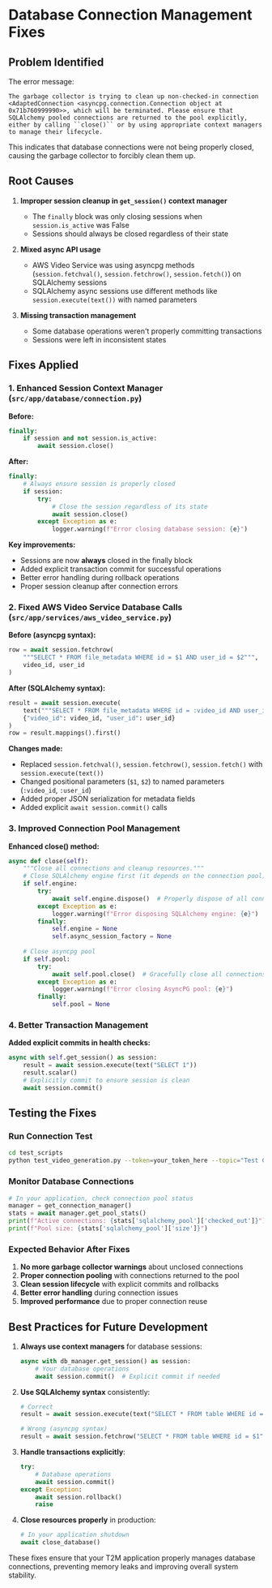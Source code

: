 # Database Connection Management Fixes

## Problem Identified

The error message:
```
The garbage collector is trying to clean up non-checked-in connection <AdaptedConnection <asyncpg.connection.Connection object at 0x71b760999990>>, which will be terminated. Please ensure that SQLAlchemy pooled connections are returned to the pool explicitly, either by calling ``close()`` or by using appropriate context managers to manage their lifecycle.
```

This indicates that database connections were not being properly closed, causing the garbage collector to forcibly clean them up.

## Root Causes

1. **Improper session cleanup in `get_session()` context manager**
   - The `finally` block was only closing sessions when `session.is_active` was False
   - Sessions should always be closed regardless of their state

2. **Mixed async API usage**
   - AWS Video Service was using asyncpg methods (`session.fetchval()`, `session.fetchrow()`, `session.fetch()`) on SQLAlchemy sessions
   - SQLAlchemy async sessions use different methods like `session.execute(text())` with named parameters

3. **Missing transaction management**
   - Some database operations weren't properly committing transactions
   - Sessions were left in inconsistent states

## Fixes Applied

### 1. Enhanced Session Context Manager (`src/app/database/connection.py`)

**Before:**
```python
finally:
    if session and not session.is_active:
        await session.close()
```

**After:**
```python
finally:
    # Always ensure session is properly closed
    if session:
        try:
            # Close the session regardless of its state
            await session.close()
        except Exception as e:
            logger.warning(f"Error closing database session: {e}")
```

**Key improvements:**
- Sessions are now **always** closed in the finally block
- Added explicit transaction commit for successful operations
- Better error handling during rollback operations
- Proper session cleanup after connection errors

### 2. Fixed AWS Video Service Database Calls (`src/app/services/aws_video_service.py`)

**Before (asyncpg syntax):**
```python
row = await session.fetchrow(
    """SELECT * FROM file_metadata WHERE id = $1 AND user_id = $2""",
    video_id, user_id
)
```

**After (SQLAlchemy syntax):**
```python
result = await session.execute(
    text("""SELECT * FROM file_metadata WHERE id = :video_id AND user_id = :user_id"""),
    {"video_id": video_id, "user_id": user_id}
)
row = result.mappings().first()
```

**Changes made:**
- Replaced `session.fetchval()`, `session.fetchrow()`, `session.fetch()` with `session.execute(text())`
- Changed positional parameters (`$1`, `$2`) to named parameters (`:video_id`, `:user_id`)
- Added proper JSON serialization for metadata fields
- Added explicit `await session.commit()` calls

### 3. Improved Connection Pool Management

**Enhanced close() method:**
```python
async def close(self):
    """Close all connections and cleanup resources."""
    # Close SQLAlchemy engine first (it depends on the connection pool)
    if self.engine:
        try:
            await self.engine.dispose()  # Properly dispose of all connections
        except Exception as e:
            logger.warning(f"Error disposing SQLAlchemy engine: {e}")
        finally:
            self.engine = None
            self.async_session_factory = None
    
    # Close asyncpg pool
    if self.pool:
        try:
            await self.pool.close()  # Gracefully close all connections
        except Exception as e:
            logger.warning(f"Error closing AsyncPG pool: {e}")
        finally:
            self.pool = None
```

### 4. Better Transaction Management

**Added explicit commits in health checks:**
```python
async with self.get_session() as session:
    result = await session.execute(text("SELECT 1"))
    result.scalar()
    # Explicitly commit to ensure session is clean
    await session.commit()
```

## Testing the Fixes

### Run Connection Test
```bash
cd test_scripts
python test_video_generation.py --token=your_token_here --topic="Test Connection Management"
```

### Monitor Database Connections
```python
# In your application, check connection pool status
manager = get_connection_manager()
stats = await manager.get_pool_stats()
print(f"Active connections: {stats['sqlalchemy_pool']['checked_out']}")
print(f"Pool size: {stats['sqlalchemy_pool']['size']}")
```

### Expected Behavior After Fixes

1. **No more garbage collector warnings** about unclosed connections
2. **Proper connection pooling** with connections returned to the pool
3. **Clean session lifecycle** with explicit commits and rollbacks
4. **Better error handling** during connection issues
5. **Improved performance** due to proper connection reuse

## Best Practices for Future Development

1. **Always use context managers** for database sessions:
   ```python
   async with db_manager.get_session() as session:
       # Your database operations
       await session.commit()  # Explicit commit if needed
   ```

2. **Use SQLAlchemy syntax** consistently:
   ```python
   # Correct
   result = await session.execute(text("SELECT * FROM table WHERE id = :id"), {"id": value})
   
   # Wrong (asyncpg syntax)
   result = await session.fetchrow("SELECT * FROM table WHERE id = $1", value)
   ```

3. **Handle transactions explicitly**:
   ```python
   try:
       # Database operations
       await session.commit()
   except Exception:
       await session.rollback()
       raise
   ```

4. **Close resources properly** in production:
   ```python
   # In your application shutdown
   await close_database()
   ```

These fixes ensure that your T2M application properly manages database connections, preventing memory leaks and improving overall system stability.